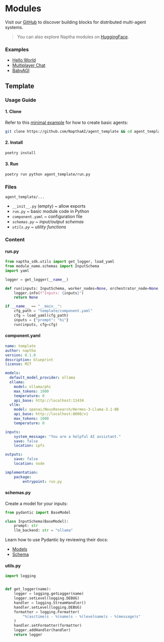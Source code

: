 # Modules

Visit our [GitHub](https://github.com/napthaai) to discover building blocks for distributed multi-agent systems.

> You can also explore Naptha modules on [HuggingFace](https://huggingface.co/NapthaAI).

### Examples
* [Hello World](/Examples/HelloWorld)
* [Multiplayer Chat](/Examples/MultiplayerChat)
* [BabyAGI](/Examples/BabyAGI)

## Template

### Usage Guide

#### 1. Clone

Refer to this [minimal example](https://huggingface.co/NapthaAI/template) for how to create basic agents:

```bash
git clone https://github.com/NapthaAI/agent_template && cd agent_template
```

#### 2. Install
```bash
poetry install
```

#### 3. Run
```bash
poetry run python agent_template/run.py
```

### Files
`agent_template/...`

* `__init__.py` (empty) ~ allow exports
* `run.py` ~ basic module code in Python
* `component.yaml` ~ configuration file
* *`schemas.py` ~ input/output schemas*
* *`utils.py` ~ utility functions*

### Content
#### run.py
```python
from naptha_sdk.utils import get_logger, load_yaml
from module_name.schemas import InputSchema
import yaml

logger = get_logger(__name__)

def run(inputs: InputSchema, worker_nodes=None, orchestrator_node=None, flow_run=None, cfg=None):
    logger.info(f"Inputs: {inputs}")
    return None

if __name__ == "__main__":
    cfg_path = "template/component.yaml"
    cfg = load_yaml(cfg_path)
    inputs = {"prompt": "hi"}
    run(inputs, cfg=cfg)
```

#### component.yaml
```yaml
name: template
author: naptha
version: 0.1.0
description: blueprint
license: MIT

models:
  default_model_provider: ollama
  ollama:
    model: ollama/phi
    max_tokens: 1000
    temperature: 0
    api_base: http://localhost:11434
  vllm:
    model: openai/NousResearch/Hermes-3-Llama-3.1-8B
    api_base: http://localhost:8000/v1
    max_tokens: 1000
    temperature: 0

inputs:
    system_message: "You are a helpful AI assistant."
    save: false
    location: ipfs

outputs:
    save: false
    location: node

implementation:
    package:
        entrypoint: run.py
```

#### schemas.py
Create a model for your inputs:
```python
from pydantic import BaseModel

class InputSchema(BaseModel):
    prompt: str
    llm_backend: str = "ollama"
```
Learn how to use Pydantic by reviewing their docs:

* [Models](https://docs.pydantic.dev/1.10/usage/models)
* [Schema](https://docs.pydantic.dev/1.10/usage/schema)

#### utils.py
```python
import logging


def get_logger(name):
    logger = logging.getLogger(name)
    logger.setLevel(logging.DEBUG)
    handler = logging.StreamHandler()
    handler.setLevel(logging.DEBUG)
    formatter = logging.Formatter(
        "%(asctime)s - %(name)s - %(levelname)s - %(message)s"
    )
    handler.setFormatter(formatter)
    logger.addHandler(handler)
    return logger
```
